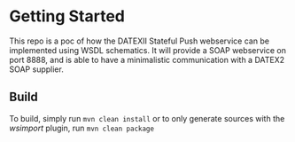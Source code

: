 # Getting Started

This repo is a poc of how the DATEXII Stateful Push webservice can be implemented using WSDL schematics. It will provide a SOAP webservice on port 8888, and is able to have a minimalistic communication with a DATEX2 SOAP supplier.

## Build

To build, simply run `mvn clean install` or to only generate sources with the _wsimport_ plugin, run `mvn clean package`

